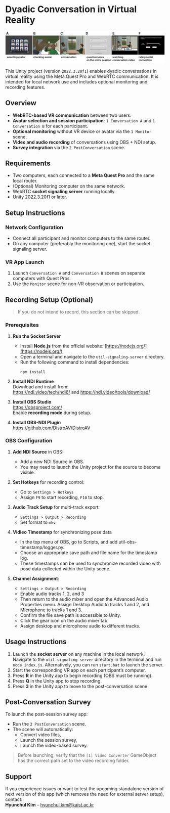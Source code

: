 # Dyadic Conversation in Virtual Reality

![procedure](procedure.png)

This Unity project (version `2022.3.20f1`) enables dyadic conversations in virtual reality using the Meta Quest Pro and WebRTC communication. It is intended for local network use and includes optional monitoring and recording features.

## Overview

- **WebRTC-based VR communication** between two users.
- **Avatar selection and session participation**: `1 Conversation A` and `1 Conversation B` for each participant.
- **Optional monitoring** without VR device or avatar via the `1 Monitor` scene.
- **Video and audio recording** of conversations using OBS + NDI setup.
- **Survey integration** via the `2 PostConversation` scene.

## Requirements
- Two computers, each connected to a **Meta Quest Pro** and the same local router.
- (Optional) Monitoring computer on the same network.
- WebRTC **socket signaling server** running locally.
- Unity 2022.3.20f1 or later.

## Setup Instructions

### Network Configuration

- Connect all participant and monitor computers to the same router.
- On any computer (preferably the monitoring one), start the socket signaling server.

### VR App Launch

1. Launch `Conversation A` and `Conversation B` scenes on separate computers with Quest Pros.
2. Use the `Monitor` scene for non-VR observation or participation.

## Recording Setup (Optional)

> If you do not intend to record, this section can be skipped.

### Prerequisites

1. **Run the Socket Server**

   - Install **Node.js** from the official website: [https://nodejs.org/](https://nodejs.org/)
   - Open a terminal and navigate to the `util-signaling-server` directory.
   - Run the following command to install dependencies:
     ```
     npm install
     ```

2. **Install NDI Runtime**  
   Download and install from:  
   https://ndi.video/tech/ndi6/ and https://ndi.video/tools/download/

3. **Install OBS Studio**  
   https://obsproject.com/  
   Enable **recording mode** during setup.

4. **Install OBS-NDI Plugin**  
   https://github.com/DistroAV/DistroAV

### OBS Configuration

1. **Add NDI Source** in OBS:  
   - Add a new NDI Source in OBS.
   - You may need to launch the Unity project for the source to become visible.

2. **Set Hotkeys** for recording control:  
   - Go to `Settings > Hotkeys`
   - Assign `F9` to start recording, `F10` to stop.

3. **Audio Track Setup** for multi-track export:  
   - `Settings > Output > Recording`
   - Set format to `mkv`

4. **Vidieo Timestamp** for synchronizing pose data
    - In the top menu of OBS, go to Scripts, and add util-obs-timestamp/logger.py.
    - Choose an appropriate save path and file name for the timestamp log.
    - These timestamps can be used to synchronize recorded video with pose data collected within the Unity scene.

4. **Channel Assignment**:  
   - `Settings > Output > Recording`
   - Enable audio tracks 1, 2, and 3
   - Then return to the audio mixer and open the Advanced Audio Properties menu.
Assign Desktop Audio to tracks 1 and 2, and Microphone to tracks 1 and 3.
   - Confirm the file save path is accessible to Unity.
   - Click the gear icon on the audio mixer tab.
   - Assign desktop and microphone audio to different tracks.

## Usage Instructions

1. Launch the **socket server** on any machine in the local network.  
   Navigate to the `util-signaling-server` directory in the terminal and run `node index.js`.
   Alternatively, you can run `start.bat` to launch the server.
2. Start the corresponding VR app on each participant’s computer.
3. Press **R** in the Unity app to begin recording (OBS must be running).
4. Press **Q** in the Unity app to stop recording.
5. Press **3** in the Unity app to move to the post-conversation scene

## Post-Conversation Survey

To launch the post-session survey app:

- Run the `2 PostConversation` scene.
- The scene will automatically:
  - Convert video files,
  - Launch the session survey,
  - Launch the video-based survey.

> Before launching, verify that the `[1] Video Converter` GameObject has the correct path set to the video recording folder.

## Support

If you experience issues or want to test the upcoming standalone version of next version of this app (which removes the need for external server setup), contact:  
**Hyunchul Kim** – [hyunchul.kim@kaist.ac.kr](mailto:hyunchul.kim@kaist.ac.kr)
